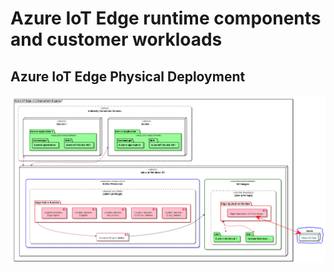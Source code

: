 # Azure IoT Edge runtime components and customer workloads

## Azure IoT Edge Physical Deployment

![Architecture](./images/AzureIoTEdgeRuntime__architecture__depl_diag.png)

